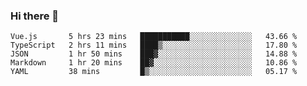 ### Hi there 👋

<!--
**xin-code/Xin-code** is a ✨ _special_ ✨ repository because its `README.md` (this file) appears on your GitHub profile.

Here are some ideas to get you started:
<!--START_SECTION:waka-->
```text
Vue.js       5 hrs 23 mins   ███████████░░░░░░░░░░░░░░   43.66 % 
TypeScript   2 hrs 11 mins   ████▒░░░░░░░░░░░░░░░░░░░░   17.80 % 
JSON         1 hr 50 mins    ███▓░░░░░░░░░░░░░░░░░░░░░   14.88 % 
Markdown     1 hr 20 mins    ██▓░░░░░░░░░░░░░░░░░░░░░░   10.86 % 
YAML         38 mins         █▒░░░░░░░░░░░░░░░░░░░░░░░   05.17 % 
```
<!--END_SECTION:waka-->
